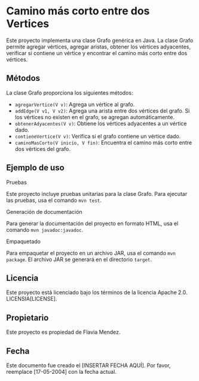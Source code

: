 # Camino más corto entre dos Vertices

Este proyecto implementa una clase Grafo genérica en Java. La clase Grafo permite agregar vértices, agregar aristas, obtener los vértices adyacentes, verificar si contiene un vértice y encontrar el camino más corto entre dos vértices.

## Métodos

La clase Grafo proporciona los siguientes métodos:

- `agregarVertice(V v)`: Agrega un vértice al grafo.
- `addEdge(V v1, V v2)`: Agrega una arista entre dos vértices del grafo. Si los vértices no existen en el grafo, se agregan automáticamente.
- `obtenerAdyacentes(V v)`: Obtiene los vértices adyacentes a un vértice dado.
- `contieneVertice(V v)`: Verifica si el grafo contiene un vértice dado.
- `caminoMasCorto(V inicio, V fin)`: Encuentra el camino más corto entre dos vértices del grafo.

## Ejemplo de uso

Pruebas

Este proyecto incluye pruebas unitarias para la clase Grafo. Para ejecutar las pruebas, usa el comando `mvn test`.

Generación de documentación

Para generar la documentación del proyecto en formato HTML, usa el comando `mvn javadoc:javadoc`.

Empaquetado

Para empaquetar el proyecto en un archivo JAR, usa el comando `mvn package`. El archivo JAR se generará en el directorio `target`.

## Licencia

Este proyecto está licenciado bajo los términos de la licencia Apache 2.0. LICENSIA[LICENSE].

## Propietario

Este proyecto es propiedad de Flavia Mendez.

## Fecha

Este documento fue creado el [INSERTAR FECHA AQUÍ]. Por favor, reemplace [17-05-2004] con la fecha actual.

